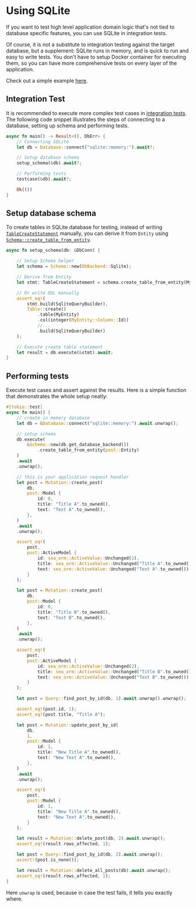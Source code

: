 # Using SQLite

If you want to test high level application domain logic that's not tied to database specific features, you can use SQLite in integration tests.

Of course, it is not a substitute to integration testing against the target database, but a supplement: SQLite runs in memory, and is quick to run and easy to write tests. You don't have to setup Docker container for executing them, so you can have more comprehensive tests on every layer of the application.

Check out a simple example [here](https://github.com/SeaQL/sea-orm/blob/master/tests/basic.rs).

## Integration Test

It is recommended to execute more complex test cases in [integration tests](https://doc.rust-lang.org/rust-by-example/testing/integration_testing.html). The following code snippet illustrates the steps of connecting to a database, setting up schema and performing tests.

```rust
async fn main() -> Result<(), DbErr> {
    // Connecting SQLite
    let db = Database::connect("sqlite::memory:").await?;

    // Setup database schema
    setup_schema(&db).await?;

    // Performing tests
    testcase(&db).await?;

    Ok(())
}
```

## Setup database schema

To create tables in SQLite database for testing, instead of writing [`TableCreateStatement`](https://docs.rs/sea-query/*/sea_query/table/struct.TableCreateStatement.html) manually, you can derive it from `Entity` using [`Schema::create_table_from_entity`](https://docs.rs/sea-orm/*/sea_orm/schema/struct.Schema.html#method.create_table_from_entity).

```rust
async fn setup_schema(db: &DbConn) {

    // Setup Schema helper
    let schema = Schema::new(DbBackend::Sqlite);

    // Derive from Entity
    let stmt: TableCreateStatement = schema.create_table_from_entity(MyEntity);

    // Or write DDL manually
    assert_eq!(
        stmt.build(SqliteQueryBuilder),
        Table::create()
            .table(MyEntity)
            .col(integer(MyEntity::Column::Id))
            //...
            .build(SqliteQueryBuilder)
    );

    // Execute create table statement
    let result = db.execute(&stmt).await;
}
```

## Performing tests

Execute test cases and assert against the results. Here is a simple function that demonstrates the whole setup neatly:

```rust
#[tokio::test]
async fn main() {
    // create in memory database
    let db = &Database::connect("sqlite::memory:").await.unwrap();

    // setup schema
    db.execute(
        &Schema::new(db.get_database_backend())
            .create_table_from_entity(post::Entity)
    )
    .await
    .unwrap();

    // this is your application request handler
    let post = Mutation::create_post(
        db,
        post::Model {
            id: 0,
            title: "Title A".to_owned(),
            text: "Text A".to_owned(),
        },
    )
    .await
    .unwrap();

    assert_eq!(
        post,
        post::ActiveModel {
            id: sea_orm::ActiveValue::Unchanged(1),
            title: sea_orm::ActiveValue::Unchanged("Title A".to_owned()),
            text: sea_orm::ActiveValue::Unchanged("Text A".to_owned())
        }
    );

    let post = Mutation::create_post(
        db,
        post::Model {
            id: 0,
            title: "Title B".to_owned(),
            text: "Text B".to_owned(),
        },
    )
    .await
    .unwrap();

    assert_eq!(
        post,
        post::ActiveModel {
            id: sea_orm::ActiveValue::Unchanged(2),
            title: sea_orm::ActiveValue::Unchanged("Title B".to_owned()),
            text: sea_orm::ActiveValue::Unchanged("Text B".to_owned())
        }
    );

    let post = Query::find_post_by_id(db, 1).await.unwrap().unwrap();

    assert_eq!(post.id, 1);
    assert_eq!(post.title, "Title A");

    let post = Mutation::update_post_by_id(
        db,
        1,
        post::Model {
            id: 1,
            title: "New Title A".to_owned(),
            text: "New Text A".to_owned(),
        },
    )
    .await
    .unwrap();

    assert_eq!(
        post,
        post::Model {
            id: 1,
            title: "New Title A".to_owned(),
            text: "New Text A".to_owned(),
        }
    );

    let result = Mutation::delete_post(db, 2).await.unwrap();
    assert_eq!(result.rows_affected, 1);

    let post = Query::find_post_by_id(db, 2).await.unwrap();
    assert!(post.is_none());

    let result = Mutation::delete_all_posts(db).await.unwrap();
    assert_eq!(result.rows_affected, 1);
}
```

Here `unwrap` is used, because in case the test fails, it tells you exactly where.